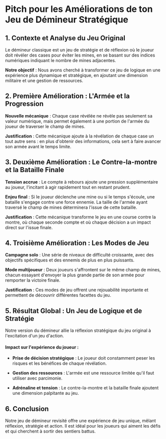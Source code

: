 # Pitch pour les Améliorations de ton Jeu de Démineur Stratégique

## 1. Contexte et Analyse du Jeu Original

Le démineur classique est un jeu de stratégie et de réflexion où le joueur doit révéler des cases pour éviter les mines, en se basant sur des indices numériques indiquant le nombre de mines adjacentes.

**Notre objectif** : Nous avons cherché à transformer ce jeu de logique en une expérience plus dynamique et stratégique, en ajoutant une dimension militaire et une gestion de ressources.

## 2. Première Amélioration : L'Armée et la Progression

**Nouvelle mécanique** : Chaque case révélée ne révèle pas seulement sa valeur numérique, mais permet également à une portion de l'armée du joueur de traverser le champ de mines.

**Justification** : Cette mécanique ajoute à la révélation de chaque case un tout autre sens : en plus d'obtenir des informations, cela sert à faire avancer son armée avant le temps limite.

## 3. Deuxième Amélioration : Le Contre-la-montre et la Bataille Finale

**Tension accrue** : Le compte à rebours ajoute une pression supplémentaire au joueur, l'incitant à agir rapidement tout en restant prudent.

**Enjeu final** : Si le joueur déclenche une mine ou si le temps s'écoule, une bataille s'engage contre une force ennemie. La taille de l'armée ayant traversé le champ de mines déterminera l'issue de cette bataille.

**Justification** : Cette mécanique transforme le jeu en une course contre la montre, où chaque seconde compte et où chaque décision a un impact direct sur l'issue finale.

## 4. Troisième Amélioration : Les Modes de Jeu

**Campagne solo** : Une série de niveaux de difficulté croissante, avec des objectifs spécifiques et des ennemis de plus en plus puissants.

**Mode multijoueur** : Deux joueurs s'affrontent sur le même champ de mines, chacun essayant d'envoyer la plus grande partie de son armée pour remporter la victoire finale.

**Justification** : Ces modes de jeu offrent une rejouabilité importante et permettent de découvrir différentes facettes du jeu.

## 5. Résultat Global : Un Jeu de Logique et de Stratégie

Notre version du démineur allie la réflexion stratégique du jeu original à l'excitation d'un jeu d'action.

#### **Impact sur l'expérience du joueur** :

- **Prise de décision stratégique** : Le joueur doit constamment peser les risques et les bénéfices de chaque révélation.

- **Gestion des ressources** : L'armée est une ressource limitée qu'il faut utiliser avec parcimonie.

- **Adrénaline et tension** : Le contre-la-montre et la bataille finale ajoutent une dimension palpitante au jeu.

## 6. Conclusion

Notre jeu de démineur revisité offre une expérience de jeu unique, mêlant réflexion, stratégie et action. Il est idéal pour les joueurs qui aiment les défis et qui cherchent à sortir des sentiers battus.